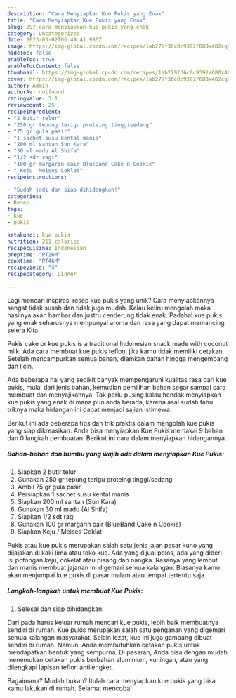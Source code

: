 ```yaml
---
description: "Cara Menyiapkan Kue Pukis yang Enak"
title: "Cara Menyiapkan Kue Pukis yang Enak"
slug: 297-cara-menyiapkan-kue-pukis-yang-enak
category: Uncategorized
date: 2023-03-02T06:49:41.980Z
image: https://img-global.cpcdn.com/recipes/1ab279f36c0c9392/680x482cq70/kue-pukis-foto-resep-utama.jpg
hideToc: false
enableToc: true
enableTocContent: false
thumbnail: https://img-global.cpcdn.com/recipes/1ab279f36c0c9392/680x482cq70/kue-pukis-foto-resep-utama.jpg
cover: https://img-global.cpcdn.com/recipes/1ab279f36c0c9392/680x482cq70/kue-pukis-foto-resep-utama.jpg
author: Admin
authorAv: notfound
ratingvalue: 3.1
reviewcount: 25
recipeingredient:
- "2 butir telur"
- "250 gr tepung terigu proteing tinggisedang"
- "75 gr gula pasir"
- "1 sachet susu kental manis"
- "200 ml santan Sun Kara"
- "30 ml madu Al Shifa"
- "1/2 sdt ragi"
- "100 gr margarin cair BlueBand Cake n Cookie"
- " Keju  Meises Coklat"
recipeinstructions:

- "Sudah jadi dan siap dihidangkan!"
categories:
- Resep
tags:
- kue
- pukis

katakunci: kue pukis 
nutrition: 211 calories
recipecuisine: Indonesian
preptime: "PT26M"
cooktime: "PT46M"
recipeyield: "4"
recipecategory: Dinner

---
```





Lagi mencari inspirasi resep kue pukis yang unik? Cara menyiapkannya sangat tidak susah dan tidak juga mudah. Kalau keliru mengolah maka hasilnya akan hambar dan justru cenderung tidak enak. Padahal kue pukis yang enak seharusnya mempunyai aroma dan rasa yang dapat memancing selera Kita.





Pukis cake or kue pukis is a traditional Indonesian snack made with coconut milk. Ada cara membuat kue pukis teflon, jika kamu tidak memiliki cetakan. Setelah mencampurkan semua bahan, diamkan bahan hingga mengembang dan licin.

Ada beberapa hal yang sedikit banyak mempengaruhi kualitas rasa dari kue pukis, mulai dari jenis bahan, kemudian pemilihan bahan segar sampai cara membuat dan menyajikannya. Tak perlu pusing kalau hendak menyiapkan kue pukis yang enak di mana pun anda berada, karena asal sudah tahu triknya maka hidangan ini dapat menjadi sajian istimewa.






Berikut ini ada beberapa tips dan trik praktis dalam mengolah kue pukis yang siap dikreasikan. Anda bisa menyiapkan Kue Pukis memakai 9 bahan dan 0 langkah pembuatan. Berikut ini cara dalam menyiapkan hidangannya.

<!--inarticleads1-->

##### Bahan-bahan dan bumbu yang wajib ada dalam menyiapkan Kue Pukis:

1. Siapkan 2 butir telur
1. Gunakan 250 gr tepung terigu proteing tinggi/sedang
1. Ambil 75 gr gula pasir
1. Persiapkan 1 sachet susu kental manis
1. Siapkan 200 ml santan (Sun Kara)
1. Gunakan 30 ml madu (Al Shifa)
1. Siapkan 1/2 sdt ragi
1. Gunakan 100 gr margarin cair (BlueBand Cake n Cookie)
1. Siapkan  Keju / Meises Coklat


Pukis atau kue pukis merupakan salah satu jenis jajan pasar kuno yang dijajakan di kaki lima atau toko kue. Ada yang dijual polos, ada yang diberi isi potongan keju, cokelat atau pisang dan nangka. Rasanya yang lembut dan manis membuat jajanan ini digemari semua kalangan. Biasanya kamu akan menjumpai kue pukis di pasar malam atau tempat tertentu saja. 

<!--inarticleads2-->

##### Langkah-langkah untuk membuat Kue Pukis:


1. Selesai dan siap dihidangkan!

Dari pada harus keluar rumah mencari kue pukis, lebih baik membuatnya sendiri di rumah. Kue pukis merupakan salah satu penganan yang digemari semua kalangan masyarakat. Selain lezat, kue ini juga gampang dibuat sendiri di rumah. Namun, Anda membutuhkan cetakan pukis untuk mendapatkan bentuk yang sempurna. Di pasaran, Anda bisa dengan mudah menemukan cetakan pukis berbahan aluminium, kuningan, atau yang dilengkapi lapisan teflon antilengket. 

Bagaimana? Mudah bukan? Itulah cara menyiapkan kue pukis yang bisa kamu lakukan di rumah. Selamat mencoba!
